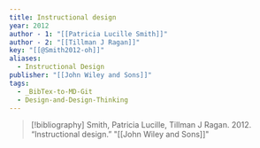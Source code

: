 ```yaml
---
title: Instructional design
year: 2012
author - 1: "[[Patricia Lucille Smith]]"
author - 2: "[[Tillman J Ragan]]"
key: "[[@Smith2012-oh]]"
aliases:
  - Instructional Design
publisher: "[[John Wiley and Sons]]"
tags:
  - _BibTex-to-MD-Git
  - Design-and-Design-Thinking
---
```


> [!bibliography]
> Smith, Patricia Lucille, Tillman J Ragan. 2012. “Instructional design.” "[[John Wiley and Sons]]"